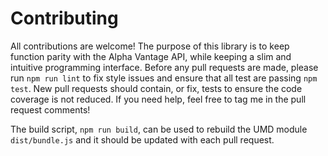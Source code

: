 # Contributing

All contributions are welcome! The purpose of this library is to keep function parity with the Alpha Vantage API, while keeping a slim and intuitive programming interface. Before any pull requests are made, please run `npm run lint` to fix style issues and ensure that all test are passing `npm test`. New pull requests should contain, or fix, tests to ensure the code coverage is not reduced. If you need help, feel free to tag me in the pull request comments!

The build script, `npm run build`, can be used to rebuild the UMD module `dist/bundle.js` and it should be updated with each pull request.
